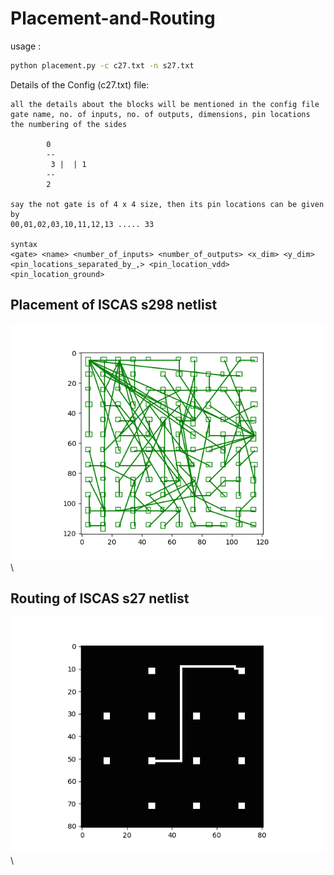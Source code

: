 # Placement-and-Routing
usage :
```sh
python placement.py -c c27.txt -n s27.txt
```
Details of the Config (c27.txt) file:
```
all the details about the blocks will be mentioned in the config file
gate name, no. of inputs, no. of outputs, dimensions, pin locations
the numbering of the sides

		0
		--
   	     3 |  | 1
		--
		2

say the not gate is of 4 x 4 size, then its pin locations can be given by 
00,01,02,03,10,11,12,13 ..... 33 

syntax 
<gate> <name> <number_of_inputs> <number_of_outputs> <x_dim> <y_dim> <pin_locations_separated_by_,> <pin_location_vdd> <pin_location_ground>
```
## Placement of ISCAS s298 netlist
![alt-text](https://github.com/SrikarSiddarth/Placement-and-Routing/blob/main/Placement_best_298.png)\
## Routing of ISCAS s27 netlist
![alt-text](https://github.com/SrikarSiddarth/Placement-and-Routing/blob/main/routing2.gif)\

